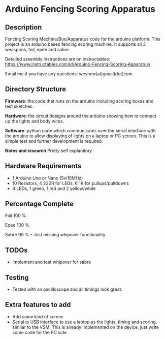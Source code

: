 # Arduino Fencing Scoring Apparatus


## Description

Fencing Scoring Machine/Box/Apparatus code for the arduino platform.
This project is an arduino based fencing scoring machine. It supports all 3
weaspons, foil, epee and sabre.

Detailed assembly instructions are on instructables: 
https://www.instructables.com/id/Arduino-Fencing-Scoring-Apparatus/

Email me if you have any questions: wesnew(at)gmail(dot)com


## Directory Structure


**Firmware**: the code that runs on the arduino including scoring boxes and test
sketches.

**Hardware**: the circuit designs around the arduino showing how to connect up the
lights and body wires.

**Software**: python code which communicates over the serial interface with the
arduino to allow displaying of lights on a laptop or PC screen. This is a simple 
test and further development is required.

**Notes and research**  Pretty self explanitory

## Hardware Requirements

 - 1 Arduino Uno or Nano (5v/16MHz)
 - 10 Resistors, 4 220R for LEDs, 6 1K for pullups/pulldowns
 - 4 LEDs, 1 green, 1 red and 2 yellow/white


## Percentage Complete

Foil       100 %

Epee       100 %

Sabre       90 % - Just missing whipover functionality


## TODOs

 - Implement and test whipover for sabre


## Testing

 - Tested with an oscilloscope and all timings look great.


## Extra features to add

 - Add some kind of screen
 - Serial to USB interface to use a laptop as the lights, timing and scoring,
   similar to the VSM. This is already implemented on the device, just write
   some code for the PC side. 
